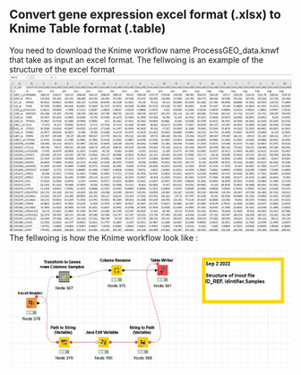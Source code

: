 ## Convert gene expression excel format (.xlsx)  to Knime Table format (.table) ##
You need to download the Knime workflow name ProcessGEO_data.knwf that take as input an excel format. The fellwoing is an example of the structure of the excel format
![alt text](https://github.com/malikyousef/PriPath/blob/main/GDS484.JPG?raw=true)
The fellwoing is how the Knime workflow look like :

![alt text](https://github.com/malikyousef/PriPath/blob/main/PreProcessGEO.JPG?raw=true)

